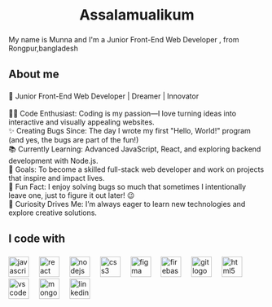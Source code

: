 <h1 align="center">Assalamualikum</h1>

###

<p align="left">My name is Munna and I'm a  Junior Front-End Web Developer , from Rongpur,bangladesh</p>

###

<h2 align="left">About me</h2>

###

<p align="left">🌟 Junior Front-End Web Developer | Dreamer | Innovator<br><br>👨‍💻 Code Enthusiast: Coding is my passion—I love turning ideas into interactive and visually appealing websites.<br>✨ Creating Bugs Since: The day I wrote my first "Hello, World!" program (and yes, the bugs are part of the fun!)<br>📚 Currently Learning: Advanced JavaScript, React, and exploring backend development with Node.js.<br>🎯 Goals: To become a skilled full-stack web developer and work on projects that inspire and impact lives.<br>🎲 Fun Fact: I enjoy solving bugs so much that sometimes I intentionally leave one, just to figure it out later! 😉<br>🌱 Curiosity Drives Me: I’m always eager to learn new technologies and explore creative solutions.</p>

###

<h2 align="left">I code with</h2>

###

<div align="left">
  <img src="https://cdn.jsdelivr.net/gh/devicons/devicon/icons/javascript/javascript-original.svg" height="40" alt="javascript logo"  />
  <img width="12" />
  <img src="https://cdn.jsdelivr.net/gh/devicons/devicon/icons/react/react-original.svg" height="40" alt="react logo"  />
  <img width="12" />
  <img src="https://cdn.jsdelivr.net/gh/devicons/devicon/icons/nodejs/nodejs-original.svg" height="40" alt="nodejs logo"  />
  <img width="12" />
  <img src="https://cdn.jsdelivr.net/gh/devicons/devicon/icons/css3/css3-original.svg" height="40" alt="css3 logo"  />
  <img width="12" />
  <img src="https://cdn.jsdelivr.net/gh/devicons/devicon/icons/figma/figma-original.svg" height="40" alt="figma logo"  />
  <img width="12" />
  <img src="https://cdn.jsdelivr.net/gh/devicons/devicon/icons/firebase/firebase-plain.svg" height="40" alt="firebase logo"  />
  <img width="12" />
  <img src="https://cdn.jsdelivr.net/gh/devicons/devicon/icons/git/git-original.svg" height="40" alt="git logo"  />
  <img width="12" />
  <img src="https://cdn.jsdelivr.net/gh/devicons/devicon/icons/html5/html5-original.svg" height="40" alt="html5 logo"  />
  <img width="12" />
  <img src="https://cdn.jsdelivr.net/gh/devicons/devicon/icons/vscode/vscode-original.svg" height="40" alt="vscode logo"  />
  <img width="12" />
  <img src="https://cdn.jsdelivr.net/gh/devicons/devicon/icons/mongodb/mongodb-original.svg" height="40" alt="mongodb logo"  />
  <img width="12" />
  <img src="https://cdn.jsdelivr.net/gh/devicons/devicon/icons/linkedin/linkedin-original.svg" height="40" alt="linkedin logo"  />
</div>

###
